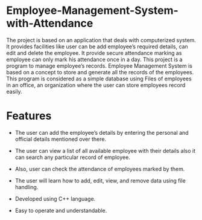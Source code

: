 # Employee-Management-System-with-Attendance
The project is based on an application that deals with computerized system. It provides facilities like user can be add employee’s required details, can edit and delete the employee. It provide secure attendance marking as employee can only mark his attendance once in a day. 
This project is a program to manage employee’s records. Employee Management System is based on a concept to store and generate all the records of the employees. This program is considered as a simple database using Files of employees in an office, an organization where the user can store employees record easily.
# Features
* The user can add the employee’s details by entering the personal and official details mentioned over there. 
* The user can view a list of all available employee with their details also it can search any particular record of employee. 

* Also, user can check the attendance of employees marked by them. 

* The user will learn how to add, edit, view, and remove data using file handling. 

* Developed using C++ language. 
* Easy to operate and understandable.
